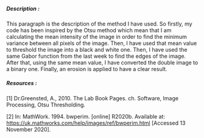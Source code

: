 ##### Description : #####

  This paragraph is the description of the method I have used. So firstly, my code has been
  inspired by the Otsu method which mean that I am calculating the mean intensity of the image in
  order to find the minimum variance between all pixels of the image. Then, I have used that
  mean value to threshold the image into a black and white one. Then, I have used the same
  Gabor function from the last week to find the edges of the image. After that, using the same
  mean value, I have converted the double image to a binary one. Finally, an erosion is applied to
  have a clear result.

##### Resources : #####

  [1] Dr.Greensted, A., 2010. The Lab Book Pages. ch. Software, Image Processing, Otsu
  Thresholding.

  [2] In: MathWork. 1994. bwperim. [online] R2020b. Available at:
  <https://uk.mathworks.com/help/images/ref/bwperim.html> [Accessed 13 November 2020].
